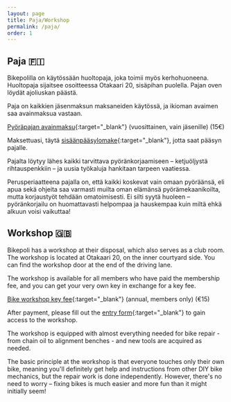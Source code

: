 ```yaml
---
layout: page
title: Paja/Workshop
permalink: /paja/
order: 1
---
```


## Paja 🇫🇮

Bikepolilla on käytössään huoltopaja, joka toimii myös kerhohuoneena. Huoltopaja sijaitsee osoitteessa Otakaari 20, sisäpihan puolella. Pajan oven löydät ajoliuskan päästä.

Paja on kaikkien jäsenmaksun maksaneiden käytössä, ja ikioman avaimen saa avainmaksua vastaan.

[Pyöräpajan avainmaksu](https://buy.stripe.com/6oEeWj7mIa0aaZi002){:target="\_blank"} (vuosittainen, vain jäsenille) (15€)

Maksettuasi, täytä [sisäänpääsylomake](https://docs.google.com/document/d/1xVBxEB0ElXbVom_mW0jFqspKqxYvuh4a7SIeG5XSNnY/edit){:target="\_blank"}, jotta saat pääsyn pajalle.

Pajalta löytyy lähes kaikki tarvittava pyöränkorjaamiseen – ketjuöljystä rihtauspenkkiin – ja uusia työkaluja hankitaan tarpeen vaatiessa.

Perusperiaatteena pajalla on, että kaikki koskevat vain omaan pyöräänsä, eli apua sekä ohjeita saa varmasti muilta oman elämänsä pyörämekaanikoilta, mutta korjaustyöt tehdään omatoimisesti. Ei silti syytä huoleen – pyöränkorjailu on huomattavasti helpompaa ja hauskempaa kuin miltä ehkä alkuun voisi vaikuttaa!

## Workshop 🇬🇧

Bikepoli has a workshop at their disposal, which also serves as a club room. The workshop is located at Otakaari 20, on the inner courtyard side. You can find the workshop door at the end of the driving lane.

The workshop is available for all members who have paid the membership fee, and you can get your very own key in exchange for a key fee.

[Bike workshop key fee](https://buy.stripe.com/6oEeWj7mIa0aaZi002){:target="\_blank"} (annual, members only) (€15)

After payment, please fill out the [entry form](https://docs.google.com/document/d/1xVBxEB0ElXbVom_mW0jFqspKqxYvuh4a7SIeG5XSNnY/edit){:target="\_blank"} to gain access to the workshop.

The workshop is equipped with almost everything needed for bike repair - from chain oil to alignment benches - and new tools are acquired as needed.

The basic principle at the workshop is that everyone touches only their own bike, meaning you'll definitely get help and instructions from other DIY bike mechanics, but the repair work is done independently. However, there's no need to worry – fixing bikes is much easier and more fun than it might initially seem!

